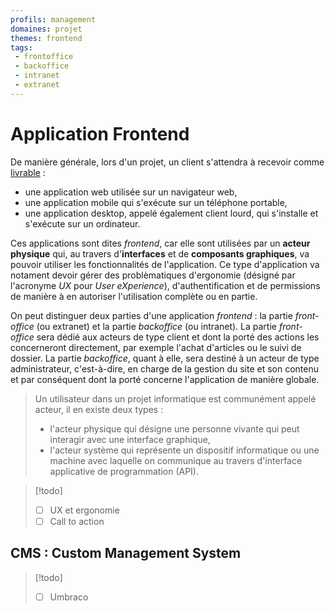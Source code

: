 ```yaml
---
profils: management
domaines: projet
themes: frontend
tags:
 - frontoffice
 - backoffice
 - intranet
 - extranet
---
```

# Application Frontend

De manière générale, lors d'un projet, un client s'attendra à recevoir comme [livrable](../livrables.md) :

- une application web utilisée sur un navigateur web,  
- une application mobile qui s'exécute sur un téléphone portable,  
- une application desktop, appelé également client lourd, qui s'installe et s'exécute sur un ordinateur.

Ces applications sont dites _frontend_, car elle sont utilisées par un **acteur physique** qui, au travers d'**interfaces** et de **composants graphiques**, va pouvoir utiliser les fonctionnalités de l'application. Ce type d'application va notament devoir gérer des problèmatiques d'ergonomie (désigné par l'acronyme _UX_ pour _User eXperience_), d'authentification et de permissions de manière à en autoriser l'utilisation complète ou en partie.

On peut distinguer deux parties d'une application _frontend_ : la partie *front-office* (ou extranet) et la partie *backoffice* (ou intranet). La partie _front-office_ sera dédié aux acteurs de type client et dont la porté des actions les concerneront directement, par exemple l'achat d'articles ou le suivi de dossier. La partie _backoffice_, quant à elle, sera destiné à un acteur de type administrateur, c'est-à-dire, en charge de la gestion du site et son contenu et par conséquent dont la porté concerne l'application de manière globale.

>Un utilisateur dans un projet informatique est communément appelé acteur, il en existe deux types :  
>- l'acteur physique qui désigne une personne vivante qui peut interagir avec une interface graphique,  
>- l'acteur système qui représente un dispositif informatique ou une machine avec laquelle on communique au travers d'interface applicative de programmation (API).

>[!todo]  
>- [ ] UX et ergonomie  
>- [ ] Call to action

## CMS : Custom Management System 

>[!todo]
>- [ ] Umbraco
